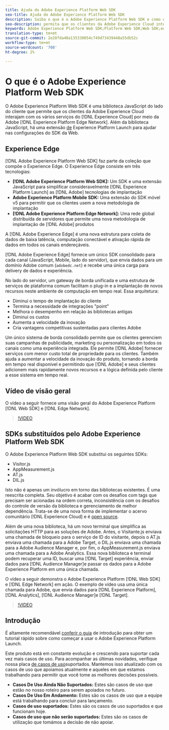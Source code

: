```yaml
---
title: Ajuda do Adobe Experience Platform Web SDK
seo-title: Ajuda do Adobe Experience Platform Web SDK
description: Saiba o que é o Adobe Experience Platform Web SDK e como ele pode ser usado.
seo-description: permita que os clientes da Adobe Experience Cloud interajam com os vários serviços no Experience Cloud.
keywords: Adobe Experience Platform Web SDK;Platform Web SDK;Web SDK;edge;Visitor.js;AppMeasurement.js;AT.js;DIL.js;web sdk;SDK;web SDK;Launch;launch
translation-type: tm+mt
source-git-commit: 2e28fda40a135330054c749d73439448a55db52c
workflow-type: tm+mt
source-wordcount: '708'
ht-degree: 2%

---
```



# O que é o Adobe Experience Platform Web SDK

O Adobe Experience Platform Web SDK é uma biblioteca JavaScript do lado do cliente que permite que os clientes da Adobe Experience Cloud interajam com os vários serviços do [!DNL Experience Cloud] por meio da Adobe [!DNL Experience Platform Edge Network]. Além da biblioteca JavaScript, há uma extensão [de](https://docs.adobe.com/content/help/pt-BR/launch/using/extensions-ref/adobe-extension/aep-extension/overview.html) Experience Platform Launch para ajudar nas configurações do SDK da Web.

## Experience Edge

[!DNL Adobe Experience Platform Web SDK] faz parte da coleção que compõe o Experience Edge. O Experience Edge consiste em três tecnologias:

* **[!DNL Adobe Experience Platform Web SDK]:** Um SDK e uma extensão JavaScript para simplificar consideravelmente [!DNL Experience Platform Launch] as [!DNL Adobe] tecnologias de implantação
* **Adobe Experience Platform Mobile SDK:** Uma extensão do SDK móvel v5 para permitir que os clientes usem a nova metodologia de implantação
* **[!DNL Adobe Experience Platform Edge Network]:** Uma rede global distribuída de servidores que permite uma nova metodologia de implantação de [!DNL Adobe] produtos

A [!DNL Adobe Experience Edge] é uma nova estrutura para coleta de dados de baixa latência, computação conectável e ativação rápida de dados em todos os canais endereçáveis.

[!DNL Adobe Experience Edge] fornece um único SDK consolidado para cada canal (JavaScript, Mobile, lado do servidor), que envia dados para um domínio Adobe comum (`adobedc.net`) e recebe uma única carga para delivery de dados e experiência.

No lado do servidor, um gateway de borda unificada e uma estrutura de serviços de plataforma comum facilitam o plug-in e a implantação de novos recursos neste ambiente de computação em tempo real.  Essa arquitetura:

* Diminui o tempo de implantação do cliente
* Termina a necessidade de integrações &quot;point&quot;
* Melhora o desempenho em relação às bibliotecas antigas
* Diminui os custos
* Aumenta a velocidade da inovação
* Cria vantagens competitivas sustentadas para clientes Adobe

Um único sistema de borda consolidado permite que os clientes gerenciem suas campanhas de publicidade, marketing ou personalização em todos os canais como uma experiência integrada.  Ele permite [!DNL Adobe] fornecer serviços com menor custo total de propriedade para os clientes.  Também ajuda a aumentar a velocidade da inovação do produto, tornando a borda em tempo real disponível e permitindo que [!DNL Adobe] e seus clientes adicionem mais rapidamente novos recursos e a lógica definida pelo cliente a esse sistema em tempo real.

## Vídeo de visão geral

O vídeo a seguir fornece uma visão geral do Adobe Experience Platform [!DNL Web SDK] e [!DNL Edge Network].

>[!VIDEO](https://video.tv.adobe.com/v/34141?quality=12&learn=on)

## SDKs substituídos pelo Adobe Experience Platform Web SDK

O Adobe Experience Platform Web SDK substitui os seguintes SDKs:

* Visitor.js
* AppMeasurement.js
* AT.js
* DIL.js

Isto não é apenas um invólucro em torno das bibliotecas existentes. É uma reescrita completa. Seu objetivo é acabar com os desafios com tags que precisam ser acionadas na ordem correta, inconsistência com os desafios do controle de versão da biblioteca e gerenciamento de melhor dependência. Trata-se de uma nova forma de implementar o acervo comunitário [!DNL Experience Cloud] e é [open source](https://github.com/adobe/alloy).

Além de uma nova biblioteca, há um novo terminal que simplifica as solicitações HTTP para as soluções de Adobe. Antes, o Visitante.js enviava uma chamada de bloqueio para o serviço de ID do visitante, depois o AT.js enviava uma chamada para a Adobe Target, o DIL.js enviava uma chamada para a Adobe Audience Manager e, por fim, o AppMeasurement.js enviava uma chamada para a Adobe Analytics. Essa nova biblioteca e terminal podem recuperar uma ID, buscar uma [!DNL Target] experiência, enviar dados para [!DNL Audience Manager]e passar os dados para a Adobe Experience Platform em uma única chamada.

O vídeo a seguir demonstra o Adobe Experience Platform [!DNL Web SDK] e [!DNL Edge Network] em ação. O exemplo de vídeo usa uma única chamada para Adobe, que envia dados para [!DNL Experience Platform], [!DNL Analytics], [!DNL Audience Manager]e [!DNL Target].

>[!VIDEO](https://video.tv.adobe.com/v/34148?quality=12&learn=on)

## Introdução

É altamente recomendável [conferir o guia](fundamentals/prerequisite.md) de introdução para obter um tutorial rápido sobre como começar a usar o Adobe Experience Platform Launch.

Este produto está em constante evolução e crescendo para suportar cada vez mais casos de uso. Para acompanhar as últimas novidades, verifique nossa placa [de casos de uso](https://github.com/adobe/alloy/projects/5)suportados. Mantemos isso atualizado com os casos de uso que apoiamos atualmente e aqueles em que estamos trabalhando para permitir que você tome as melhores decisões possíveis.

* **Casos De Uso Ainda Não Suportados:** Estes são casos de uso que estão no nosso roteiro para serem apoiados no futuro.
* **Casos De Uso Em Andamento:** Estes são os casos de uso que a equipe está trabalhando para concluir para lançamento.
* **Casos de uso suportados:** Estes são os casos de uso suportados e que funcionam hoje.
* **Casos de uso que não serão suportados:** Estes são os casos de utilização que tomámos a decisão de não apoiar.
